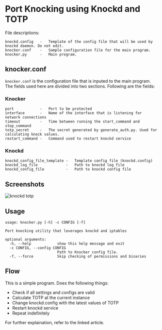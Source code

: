 # Port Knocking using Knockd and TOTP
File descriptions:
```
knockd.config   -   Template of the config file that will be used by knockd daemon. Do not edit.
knocker.conf    -   Sample configuration file for the main program. 
knocker.py      -   Main program.
```
## knocker.conf
`knocker.conf` is the configuration file that is inputed to the main program. The fields used here are divided into two sections. Following are the fields:
### Knocker
```
port            -   Port to be protected
interface       -   Name of the interface that is listening for network connections
timeout         -   Time between running the start_command and stop_command
totp_secret     -   The secret generated by generate_auth.py. Used for calculating knock values.
restart_command -   Command used to restart knockd service
```
### Knockd
```
knockd_config_file_template -   Template config file (knockd.config)
knockd_log_file             -   Path to knockd log file
knockd_config_file          -   Path to knockd config file
```

## Screenshots
![knockd totp](../Screenshots/knockd_run.png)

## Usage
```
usage: knocker.py [-h] -c CONFIG [-f]

Port knocking utility that leverages knockd and iptables

optional arguments:
  -h, --help            show this help message and exit
  -c CONFIG, --config CONFIG
                        Path to Knocker config file.
  -f, --force           Skip checking of permissions and binaries
```

## Flow
This is a simple program. Does the following things:
- Check if all settings and configs are valid
- Calculate TOTP at the current instance
- Change knockd.config with the latest values of TOTP
- Restart knockd service
- Repeat indefinitely

For further explaination, refer to the linked article.
